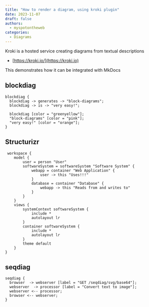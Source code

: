 ```yaml
---
title: "How to render a diagram, using kroki plugin"
date: 2023-11-07
draft: false 
authors:
  - myspotontheweb
categories:
  - Diagrams
---
```


Kroki is a hosted service creating diagrams from textual descriptions

* [https://kroki.io/](https://kroki.io)

This demonstrates how it can be integrated with MkDocs

<!-- more -->

## blockdiag

```kroki-blockdiag no-transparency=false
blockdiag {
  blockdiag -> generates -> "block-diagrams";
  blockdiag -> is -> "very easy!";

  blockdiag [color = "greenyellow"];
  "block-diagrams" [color = "pink"];
  "very easy!" [color = "orange"];
}
```

## Structurizr

```kroki-Structurizr
 workspace {
    model { 
        user = person "User" 
        softwareSystem = softwareSystem "Software System" { 
            webapp = container "Web Application" { 
                user -> this "Uses!!!" 
            } 
            database = container "Database" { 
                webapp -> this "Reads from and writes to" 
            } 
        } 
    } 
    views { 
        systemContext softwareSystem { 
            include * 
            autolayout lr 
        } 
        container softwareSystem { 
            include * 
            autolayout lr 
        } 
        theme default 
    } 
}
```

## seqdiag

```kroki-seqdiag
seqdiag {
  browser  -> webserver [label = "GET /seqdiag/svg/base64"];
  webserver  -> processor [label = "Convert text to image"];
  webserver <-- processor;
  browser <-- webserver;
}
```
